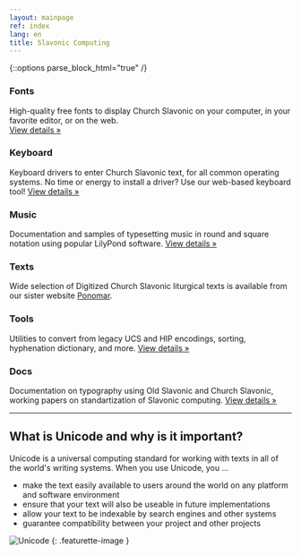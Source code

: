 ```yaml
---
layout: mainpage
ref: index
lang: en
title: Slavonic Computing
---
```

{::options parse_block_html="true" /}

<div class="row"><div class="col-md-4">

### Fonts

High-quality free fonts to display Church Slavonic on your computer, in your favorite editor, or on the web.    
[View details »](/fonts.html)

</div><div class="col-md-4">

### Keyboard

Keyboard drivers to enter Church Slavonic text, for all common operating systems. 
No time or energy to install a driver? Use our web-based keyboard tool!
[View details »](/keyboard.html)

</div><div class="col-md-4">

### Music

Documentation and samples of typesetting music in round and square notation using popular LilyPond software.
[View details »](/music.html)


</div></div>

<div class="row"><div class="col-md-4">

### Texts

Wide selection of Digitized Church Slavonic liturgical texts is available from our sister
website [Ponomar](http://www.ponomar.net/cgi-bin/maktabah.cgi).

</div><div class="col-md-4">

### Tools

Utilities to convert from legacy UCS and HIP encodings, sorting, hyphenation dictionary, and more.
[View details »](/tools.html)

</div><div class="col-md-4">

### Docs

Documentation on typography using Old Slavonic and Church Slavonic, 
working papers on standartization of Slavonic computing.
[View details »](/dox.html)

</div></div>

<hr class="featurette-divider" />
<div class="row"><div class="col-md-9">
    
## What is Unicode and why is it important?

Unicode is a universal computing standard for working with texts in all of the world's 
writing systems. When you use Unicode, you ...

* make the text easily available to users around the world on any platform and software environment
* ensure that your text will also be useable in future implementations
* allow your text to be indexable by search engines and other systems
* guarantee compatibility between your project and other projects

</div><div class="col-md-3 hidden-sm-down">
  
![Unicode](https://upload.wikimedia.org/wikipedia/commons/a/ab/Unicode_logo.svg)
{: .featurette-image }

</div></div>
